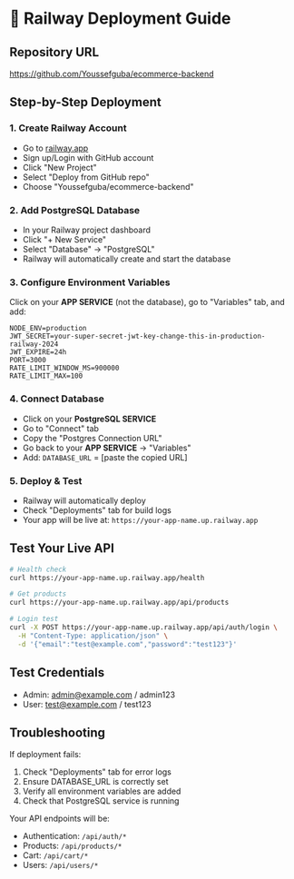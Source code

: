 # 🚀 Railway Deployment Guide

## Repository URL
https://github.com/Youssefguba/ecommerce-backend

## Step-by-Step Deployment

### 1. Create Railway Account
- Go to [railway.app](https://railway.app)
- Sign up/Login with GitHub account
- Click "New Project"
- Select "Deploy from GitHub repo"
- Choose "Youssefguba/ecommerce-backend"

### 2. Add PostgreSQL Database
- In your Railway project dashboard
- Click "+ New Service" 
- Select "Database" → "PostgreSQL"
- Railway will automatically create and start the database

### 3. Configure Environment Variables
Click on your **APP SERVICE** (not the database), go to "Variables" tab, and add:

```
NODE_ENV=production
JWT_SECRET=your-super-secret-jwt-key-change-this-in-production-railway-2024
JWT_EXPIRE=24h
PORT=3000
RATE_LIMIT_WINDOW_MS=900000
RATE_LIMIT_MAX=100
```

### 4. Connect Database
- Click on your **PostgreSQL SERVICE**
- Go to "Connect" tab  
- Copy the "Postgres Connection URL"
- Go back to your **APP SERVICE** → "Variables"
- Add: `DATABASE_URL` = [paste the copied URL]

### 5. Deploy & Test
- Railway will automatically deploy
- Check "Deployments" tab for build logs
- Your app will be live at: `https://your-app-name.up.railway.app`

## Test Your Live API

```bash
# Health check
curl https://your-app-name.up.railway.app/health

# Get products
curl https://your-app-name.up.railway.app/api/products

# Login test
curl -X POST https://your-app-name.up.railway.app/api/auth/login \
  -H "Content-Type: application/json" \
  -d '{"email":"test@example.com","password":"test123"}'
```

## Test Credentials
- Admin: admin@example.com / admin123
- User: test@example.com / test123

## Troubleshooting

If deployment fails:
1. Check "Deployments" tab for error logs
2. Ensure DATABASE_URL is correctly set
3. Verify all environment variables are added
4. Check that PostgreSQL service is running

Your API endpoints will be:
- Authentication: `/api/auth/*`
- Products: `/api/products/*` 
- Cart: `/api/cart/*`
- Users: `/api/users/*`
